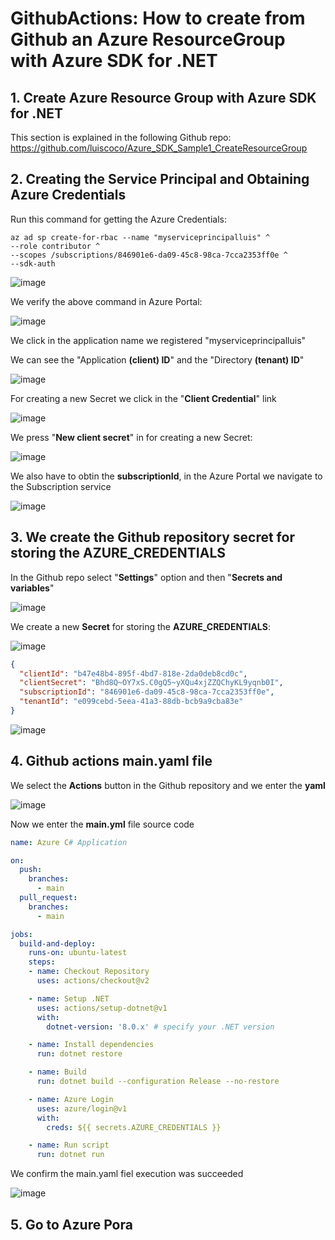 # GithubActions: How to create from Github an Azure ResourceGroup with Azure SDK for .NET

## 1. Create Azure Resource Group with Azure SDK for .NET

This section is explained in the following Github repo: https://github.com/luiscoco/Azure_SDK_Sample1_CreateResourceGroup

## 2. Creating the Service Principal and Obtaining Azure Credentials

Run this command for getting the Azure Credentials:

```
az ad sp create-for-rbac --name "myserviceprincipalluis" ^
--role contributor ^
--scopes /subscriptions/846901e6-da09-45c8-98ca-7cca2353ff0e ^
--sdk-auth
```

![image](https://github.com/luiscoco/GithuActions_Azure_SDK_for_dotNET_/assets/32194879/4cb352d6-79de-420b-9087-07520bc754c7)

We verify the above command in Azure Portal: 

![image](https://github.com/luiscoco/GithuActions_Azure_SDK_for_dotNET_/assets/32194879/0dfd3327-4593-493d-b80b-0736e1a6ee7b)

We click in the application name we registered "myserviceprincipalluis"

We can see the "Application **(client) ID**" and the "Directory **(tenant) ID**"

![image](https://github.com/luiscoco/GithuActions_Azure_SDK_for_dotNET_/assets/32194879/ca75212a-438b-4b05-a560-887e15b67133)

For creating a new Secret we click in the "**Client Credential**" link

![image](https://github.com/luiscoco/GithuActions_Azure_SDK_for_dotNET_/assets/32194879/b5d93270-74dd-451e-a724-b0db2bb6838e)

We press "**New client secret**"  in  for creating a new Secret:

![image](https://github.com/luiscoco/GithuActions_Azure_SDK_for_dotNET/assets/32194879/0fa9e059-4f8c-4eb6-a0aa-f8af2a629343)

We also have to obtin the **subscriptionId**, in the Azure Portal we navigate to the Subscription service

![image](https://github.com/luiscoco/GithuActions_Azure_SDK_for_dotNET/assets/32194879/1141663f-b614-4ac9-86ca-c9c117797ffb)

## 3. We create the Github repository secret for storing the AZURE_CREDENTIALS

In the Github repo select "**Settings**" option and then "**Secrets and variables**" 

![image](https://github.com/luiscoco/GithuActions_Azure_SDK_for_dotNET/assets/32194879/9c620941-61bb-40c0-8fe0-84e77aa84ff3)

We create a new **Secret** for storing the **AZURE_CREDENTIALS**:

![image](https://github.com/luiscoco/GithuActions_Azure_SDK_for_dotNET/assets/32194879/4578995c-40f5-4420-a35c-f28544c44434)

```json
{
  "clientId": "b47e48b4-895f-4bd7-818e-2da0deb8cd0c",
  "clientSecret": "Bhd8Q~OY7xS.C0gQ5~yXQu4xjZZQChyKL9yqnb0I",
  "subscriptionId": "846901e6-da09-45c8-98ca-7cca2353ff0e",
  "tenantId": "e099cebd-5eea-41a3-88db-bcb9a9cba83e"
}
```

![image](https://github.com/luiscoco/GithuActions_Azure_SDK_for_dotNET/assets/32194879/9e8bf2af-317e-492c-a3c1-03f354a30eff)

## 4. Github actions main.yaml file

We select the **Actions** button in the Github repository and we enter the **yaml**

![image](https://github.com/luiscoco/GithuActions_Azure_SDK_for_dotNET/assets/32194879/a074e10b-7836-4631-80e3-7391562cb7f7)

Now we enter the **main.yml** file source code

```yaml 
name: Azure C# Application

on:
  push:
    branches:
      - main
  pull_request:
    branches:
      - main

jobs:
  build-and-deploy:
    runs-on: ubuntu-latest
    steps:
    - name: Checkout Repository
      uses: actions/checkout@v2

    - name: Setup .NET
      uses: actions/setup-dotnet@v1
      with:
        dotnet-version: '8.0.x' # specify your .NET version

    - name: Install dependencies
      run: dotnet restore

    - name: Build
      run: dotnet build --configuration Release --no-restore

    - name: Azure Login
      uses: azure/login@v1
      with:
        creds: ${{ secrets.AZURE_CREDENTIALS }}

    - name: Run script
      run: dotnet run
```

We confirm the main.yaml fiel execution was succeeded

![image](https://github.com/luiscoco/GithuActions_Azure_SDK_for_dotNET/assets/32194879/1fba1cc7-9ebd-435e-a806-6bdbc9b0fc11)

## 5. Go to Azure Pora




